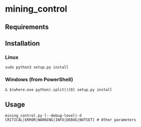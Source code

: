 # mining_control

## Requirements

## Installation

### Linux

  `sudo python3 setup.py install`

### Windows (from PowerShell)

  `& $(where.exe python).split()[0] setup.py install`

## Usage

  `mining_control.py [--debug-level|-d CRITICAL|ERROR|WARNING|INFO|DEBUG|NOTSET] # Other parameters`
